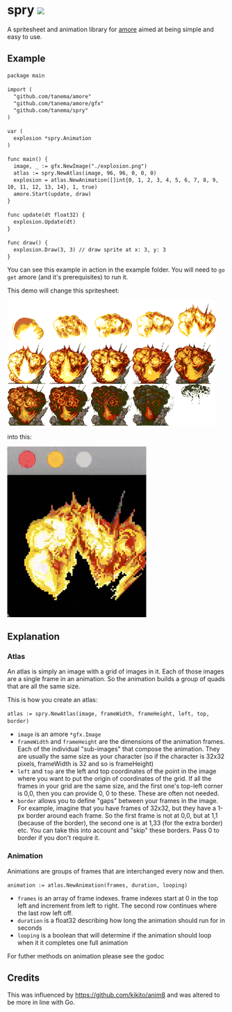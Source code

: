 # spry [![](https://godoc.org/github.com/tanema/spry?status.svg)](http://godoc.org/github.com/tanema/spry)

A spritesheet and animation library for [amore](https://github.com/tanema/amore) aimed
at being simple and easy to use.

## Example

```golang
package main

import (
  "github.com/tanema/amore"
  "github.com/tanema/amore/gfx"
  "github.com/tanema/spry"
)

var (
  explosion *spry.Animation
)

func main() {
  image, _ := gfx.NewImage("./explosion.png")
  atlas := spry.NewAtlas(image, 96, 96, 0, 0, 0)
  explosion = atlas.NewAnimation([]int{0, 1, 2, 3, 4, 5, 6, 7, 8, 9, 10, 11, 12, 13, 14}, 1, true)
  amore.Start(update, draw)
}

func update(dt float32) {
  explosion.Update(dt)
}

func draw() {
  explosion.Draw(3, 3) // draw sprite at x: 3, y: 3
}
```

You can see this example in action in the example folder. You will need to `go get`
amore (and it's prerequisites) to run it.

This demo will change this spritesheet:

![spritesheet](https://raw.githubusercontent.com/tanema/spry/master/example/explosion.png)

into this:

![gif](https://raw.githubusercontent.com/tanema/spry/master/example/explosion.gif)

## Explanation

### Atlas

An atlas is simply an image with a grid of images in it. Each of those images are
a single frame in an animation. So the animation builds a group of quads that are all
the same size.

This is how you create an atlas:

`atlas := spry.NewAtlas(image, frameWidth, frameHeight, left, top, border)`

- `image` is an amore `*gfx.Image`
- `frameWidth` and `frameHeight` are the dimensions of the animation frames. Each
  of the individual "sub-images" that compose the animation. They are usually the
  same size as your character (so if the character is 32x32 pixels, frameWidth is
  32 and so is frameHeight)
- `left` and `top` are the left and top coordinates of the point in the image
  where you want to put the origin of coordinates of the grid. If all the frames
  in your grid are the same size, and the first one's top-left corner is 0,0, then
  you can provide 0, 0 to these. These are often not needed.
- `border` allows you to define "gaps" between your frames in the image. For example,
  imagine that you have frames of 32x32, but they have a 1-px border around each frame.
  So the first frame is not at 0,0, but at 1,1 (because of the border), the second
  one is at 1,33 (for the extra border) etc. You can take this into account and
  "skip" these borders. Pass 0 to border if you don't require it.

### Animation

Animations are groups of frames that are interchanged every now and then.

`animation := atlas.NewAnimation(frames, duration, looping)`

- `frames` is an array of frame indexes. frame indexes start at 0 in the top left and
  increment from left to right. The second row continues where the last row left off.
- `duration` is a float32 describing how long the animation should run for in seconds
- `looping` is a boolean that will determine if the animation should loop when it
  it completes one full animation

For futher methods on animation please see the godoc

## Credits

This was influenced by https://github.com/kikito/anim8 and was altered to be more
in line with Go.
